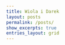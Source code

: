 ```yaml
---
title: Wiola i Darek
layout: posts
permalink: /posts/
show_excerpts: true
entries_layout: grid
---
```

